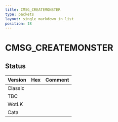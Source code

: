 ```yaml
---
title: CMSG_CREATEMONSTER
type: packets
layout: single_markdown_in_list
position: 18
---
```


# CMSG_CREATEMONSTER

## Status

Version | Hex | Comment
---------- | ---------- | ---------- 
Classic |  |  
TBC |  |  
WotLK |  |  
Cata |  |  
